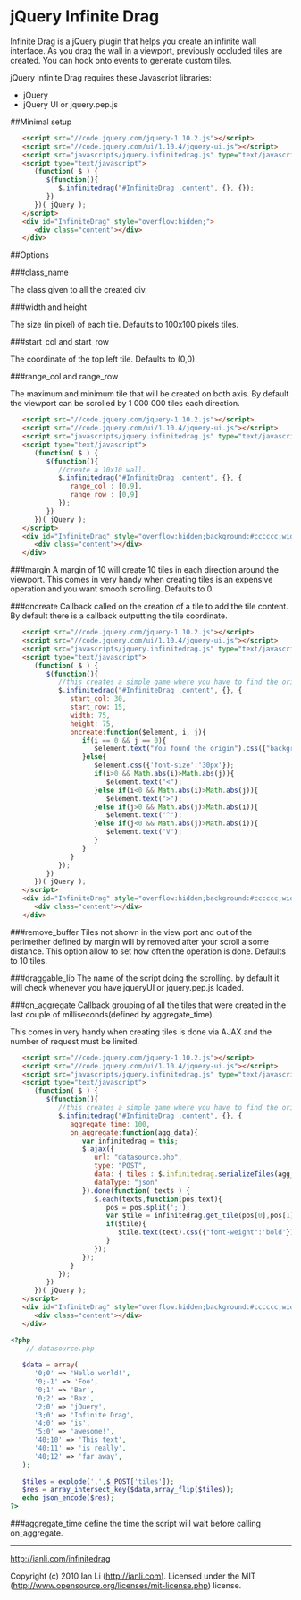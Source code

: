 # jQuery Infinite Drag

Infinite Drag is a jQuery plugin that helps you create an infinite wall interface. As you drag the wall in a viewport, previously occluded tiles are created. You can hook onto events to generate custom tiles.

jQuery Infinite Drag requires these Javascript libraries:
* jQuery
* jQuery UI or jquery.pep.js

##Minimal setup

```html
   <script src="//code.jquery.com/jquery-1.10.2.js"></script>
   <script src="//code.jquery.com/ui/1.10.4/jquery-ui.js"></script>
   <script src="javascripts/jquery.infinitedrag.js" type="text/javascript"></script>
   <script type="text/javascript">
      (function( $ ) {
         $(function(){
            $.infinitedrag("#InfiniteDrag .content", {}, {});
         })
      })( jQuery );
   </script>
   <div id="InfiniteDrag" style="overflow:hidden;">
      <div class="content"></div>
   </div>
```

##Options

###class_name

The class given to all the created div.

###width and height

The size (in pixel) of each tile. Defaults to 100x100 pixels tiles.

###start_col and start_row

The coordinate of the top left tile. Defaults to (0,0).

###range_col and range_row

The maximum and minimum tile that will be created on both axis. By default the viewport can be scrolled by 1 000 000 tiles each direction.

```html
   <script src="//code.jquery.com/jquery-1.10.2.js"></script>
   <script src="//code.jquery.com/ui/1.10.4/jquery-ui.js"></script>
   <script src="javascripts/jquery.infinitedrag.js" type="text/javascript"></script>
   <script type="text/javascript">
      (function( $ ) {
         $(function(){
            //create a 10x10 wall.
            $.infinitedrag("#InfiniteDrag .content", {}, {
               range_col : [0,9],
               range_row : [0,9]
            });
         })
      })( jQuery );
   </script>
   <div id="InfiniteDrag" style="overflow:hidden;background:#cccccc;width:400px;height:400px">
      <div class="content"></div>
   </div>
```

###margin
A margin of 10 will create 10 tiles in each direction around the viewport. This comes in very handy when creating tiles is an expensive operation and you want smooth scrolling. Defaults to 0.

###oncreate
Callback called on the creation of a tile to add the tile content. By default there is a callback outputting the tile coordinate.

```html
   <script src="//code.jquery.com/jquery-1.10.2.js"></script>
   <script src="//code.jquery.com/ui/1.10.4/jquery-ui.js"></script>
   <script src="javascripts/jquery.infinitedrag.js" type="text/javascript"></script>
   <script type="text/javascript">
      (function( $ ) {
         $(function(){
            //this creates a simple game where you have to find the origin
            $.infinitedrag("#InfiniteDrag .content", {}, {
               start_col: 30,
               start_row: 15,
               width: 75,
               height: 75,
               oncreate:function($element, i, j){
                  if(i == 0 && j == 0){
                     $element.text("You found the origin").css({"background-color":"#00ff00"});
                  }else{
                     $element.css({'font-size':'30px'});
                     if(i>0 && Math.abs(i)>Math.abs(j)){
                        $element.text("<");
                     }else if(i<0 && Math.abs(i)>Math.abs(j)){
                        $element.text(">");
                     }else if(j>0 && Math.abs(j)>Math.abs(i)){
                        $element.text("^");
                     }else if(j<0 && Math.abs(j)>Math.abs(i)){
                        $element.text("V");
                     }
                  }
               }
            });
         })
      })( jQuery );
   </script>
   <div id="InfiniteDrag" style="overflow:hidden;background:#cccccc;width:500px;height:500px">
      <div class="content"></div>
   </div>
```

###remove_buffer
Tiles not shown in the view port and out of the perimether defined by margin will by removed after your scroll a some distance. This option allow to set how often the operation is done. Defaults to 10 tiles.

###draggable_lib
The name of the script doing the scrolling. by default it will check whenever you have jqueryUI or jquery.pep.js loaded.

###on_aggregate
Callback grouping of all the tiles that were created in the last couple of milliseconds(defined by aggregate_time).

This comes in very handy when creating tiles is done via AJAX and the number of request must be limited.


```html
   <script src="//code.jquery.com/jquery-1.10.2.js"></script>
   <script src="//code.jquery.com/ui/1.10.4/jquery-ui.js"></script>
   <script src="javascripts/jquery.infinitedrag.js" type="text/javascript"></script>
   <script type="text/javascript">
      (function( $ ) {
         $(function(){
            //this creates a simple game where you have to find the origin
            $.infinitedrag("#InfiniteDrag .content", {}, {
               aggregate_time: 100,
               on_aggregate:function(agg_data){
                  var infinitedrag = this;
                  $.ajax({
                     url: "datasource.php",
                     type: "POST",
                     data: { tiles : $.infinitedrag.serializeTiles(agg_data) },
                     dataType: "json"
                  }).done(function( texts ) {
                     $.each(texts,function(pos,text){
                        pos = pos.split(';');
                        var $tile = infinitedrag.get_tile(pos[0],pos[1]);
                        if($tile){
                           $tile.text(text).css({"font-weight":'bold'});
                        }
                     });
                  });
               }
            });
         })
      })( jQuery );
   </script>
   <div id="InfiniteDrag" style="overflow:hidden;background:#cccccc;width:500px;height:500px">
      <div class="content"></div>
   </div>
```

```php
<?php
	// datasource.php
   
   $data = array(
      '0;0' => 'Hello world!',
      '0;-1' => 'Foo',
      '0;1' => 'Bar',
      '0;2' => 'Baz',
      '2;0' => 'jQuery',
      '3;0' => 'Infinite Drag',
      '4;0' => 'is',
      '5;0' => 'awesome!',
      '40;10' => 'This text',
      '40;11' => 'is really',
      '40;12' => 'far away',
   );
   
   $tiles = explode(',',$_POST['tiles']);
   $res = array_intersect_key($data,array_flip($tiles));
   echo json_encode($res);
?>
```

###aggregate_time
define the time the script will wait before calling on_aggregate.

---

http://ianli.com/infinitedrag

Copyright (c) 2010 Ian Li (http://ianli.com).
Licensed under the MIT (http://www.opensource.org/licenses/mit-license.php) license.
